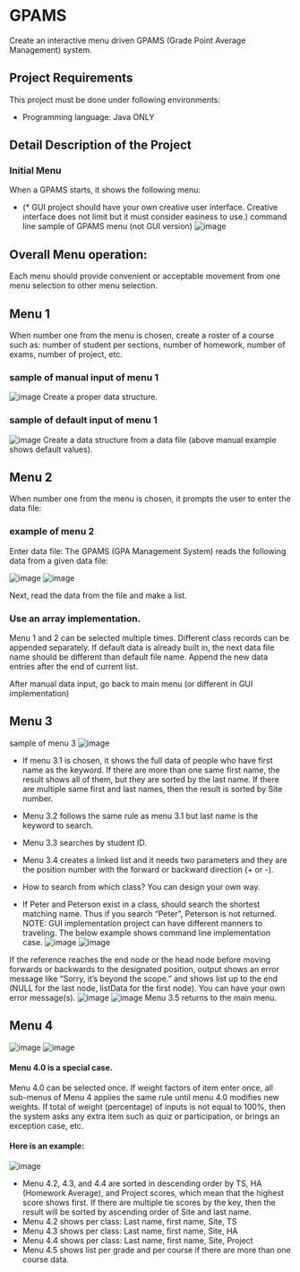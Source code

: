 # GPAMS
Create an interactive menu driven GPAMS (Grade Point Average Management) system.

## Project Requirements
This project must be done under following environments:
* Programming language: Java ONLY

## Detail Description of the Project
### Initial Menu
When a GPAMS starts, it shows the following menu:
* (* GUI project should have your own creative user interface. Creative interface does not limit but it must consider easiness to use.)
command line sample of GPAMS menu (not GUI version)
![image](https://user-images.githubusercontent.com/48393773/73149971-8425fa00-4089-11ea-9299-0fedc4fea0bb.png)

## Overall Menu operation:
Each menu should provide convenient or acceptable movement from one menu selection to other menu selection.

## Menu 1
When number one from the menu is chosen, create a roster of a course such as:
number of student per sections, number of homework, number of exams, number of project, etc.
### sample of manual input of menu 1
![image](https://user-images.githubusercontent.com/48393773/73150033-cfd8a380-4089-11ea-9873-6dba6c9539e8.png)
Create a proper data structure.

### sample of default input of menu 1
![image](https://user-images.githubusercontent.com/48393773/73150058-f3035300-4089-11ea-99df-ca23cc979643.png)
Create a data structure from a data file (above manual example shows default values).

## Menu 2
When number one from the menu is chosen, it prompts the user to enter the data file:

### example of menu 2
Enter data file:
The GPAMS (GPA Management System) reads the following data from a given data file:

![image](https://user-images.githubusercontent.com/48393773/73150113-3958b200-408a-11ea-8e5a-221d3746baff.png)
![image](https://user-images.githubusercontent.com/48393773/73150122-47a6ce00-408a-11ea-9580-434af784a0fa.png)

Next, read the data from the file and make a list.
### Use an array implementation.
Menu 1 and 2 can be selected multiple times. Different class records can be appended separately. If default data is already built in, the next data file name should be different than default file name. Append the new data entries after the end of current list.

After manual data input, go back to main menu (or different in GUI implementation)

## Menu 3
sample of menu 3
![image](https://user-images.githubusercontent.com/48393773/73150165-89d00f80-408a-11ea-8b17-b2483a154c3a.png)

* If menu 3.1 is chosen, it shows the full data of people who have first name as the keyword. If there are more than one same first name, the result shows all of them, but they are sorted by the last name. If there are multiple same first and last names, then the result is sorted by Site number.
* Menu 3.2 follows the same rule as menu 3.1 but last name is the keyword to search.
* Menu 3.3 searches by student ID.
* Menu 3.4 creates a linked list and it needs two parameters and they are the position number with the forward or backward direction (+ or -).

* How to search from which class?  You can design your own way.
* If Peter and Peterson exist in a class, should search the shortest matching name. Thus if you search “Peter”, Peterson is not returned.
NOTE: GUI implementation project can have different manners to traveling. The below example shows command line implementation case.
![image](https://user-images.githubusercontent.com/48393773/73150222-dfa4b780-408a-11ea-8ab7-e100c4952aa7.png)
![image](https://user-images.githubusercontent.com/48393773/73150227-e9c6b600-408a-11ea-8697-f6cea7be1242.png)

If the reference reaches the end node or the head node before moving forwards or backwards to the designated position, output shows an error message like “Sorry, it’s beyond the scope.” and shows list up to the end (NULL for the last node, listData for the first node). You can have your own error message(s).
![image](https://user-images.githubusercontent.com/48393773/73150251-08c54800-408b-11ea-9666-f4eafa4725ae.png)
![image](https://user-images.githubusercontent.com/48393773/73150259-12e74680-408b-11ea-8c29-ecb7f8199529.png)
Menu 3.5 returns to the main menu.

## Menu 4
![image](https://user-images.githubusercontent.com/48393773/73150280-2eeae800-408b-11ea-8dcf-2c58adf70d71.png)
![image](https://user-images.githubusercontent.com/48393773/73150286-36aa8c80-408b-11ea-856d-1ef7aba8dbf0.png)

#### Menu 4.0 is a special case.
Menu 4.0 can be selected once. If weight factors of item enter once, all sub-menus of Menu 4 applies the same rule until menu 4.0 modifies new weights.
If total of weight (percentage) of inputs is not equal to 100%, then the system asks any extra item such as quiz or participation, or brings an exception case, etc. 
#### Here is an example:
![image](https://user-images.githubusercontent.com/48393773/73150321-76717400-408b-11ea-8e84-ca89ea515e3b.png)
* Menu 4.2, 4.3, and 4.4 are sorted in descending order by TS, HA (Homework Average), and Project scores, which mean that the highest score shows first. If there are multiple tie scores by the key, then the result will be sorted by ascending order of Site and last name.
* Menu 4.2 shows per class:
Last name, first name, Site, TS
* Menu 4.3 shows per class:
Last name, first name, Site, HA
* Menu 4.4 shows per class:
Last name, first name, Site, Project
* Menu 4.5 shows list per grade and per course if there are more than one course data.


